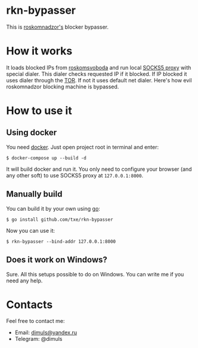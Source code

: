 # rkn-bypasser

This is [roskomnadzor's](https://eng.rkn.gov.ru/) blocker bypasser.

# How it works

It loads blocked IPs from [roskomsvoboda](http://reestr.rublacklist.net/api/ips) and run local [SOCKS5 proxy](https://github.com/armon/go-socks5) with special dialer. This dialer checks requested IP if it blocked. If IP blocked it uses dialer through the [TOR](https://www.torproject.org/). If not it uses default net dialer. Here's how evil roskomnadzor blocking machine is bypassed.

# How to use it

## Using docker

You need [docker](https://www.docker.com/community-edition). Just open project root in terminal and enter:
```
$ docker-compose up --build -d
``` 
It will build docker and run it. You only need to configure your browser 
(and any other soft) to use SOCKS5 proxy at `127.0.0.1:8000`.

## Manually build

You can build it by your own using [go](https://golang.org/dl/):
```
$ go install github.com/txe/rkn-bypasser
```

Now you can use it:
```
$ rkn-bypasser --bind-addr 127.0.0.1:8000
```

## Does it work on Windows?

Sure. All this setups possible to do on Windows. You can write me if you need any help.
 
# Contacts

Feel free to contact me:

* Email: dimuls@yandex.ru
* Telegram: @dimuls